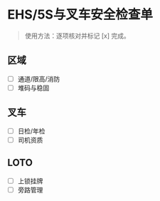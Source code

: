 # EHS/5S与叉车安全检查单

> 使用方法：逐项核对并标记 [x] 完成。

## 区域

- [ ] 通道/限高/消防
- [ ] 堆码与稳固

## 叉车

- [ ] 日检/年检
- [ ] 司机资质

## LOTO

- [ ] 上锁挂牌
- [ ] 旁路管理
